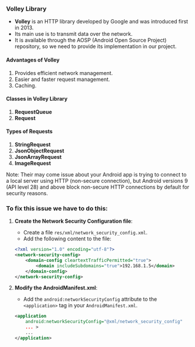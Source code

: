 ### Volley Library

- **Volley** is an HTTP library developed by Google and was introduced first in 2013.
- Its main use is to transmit data over the network.
- It is available through the AOSP (Android Open Source Project) repository, so we need to provide its implementation in our project.

#### Advantages of Volley

1. Provides efficient network management.
2. Easier and faster request management.
3. Caching.

#### Classes in Volley Library

1. **RequestQueue**
2. **Request**

#### Types of Requests

1. **StringRequest**
2. **JsonObjectRequest**
3. **JsonArrayRequest**
4. **ImageRequest**


Note:
Their may come issue about your Android app is trying to connect to a local server using HTTP (non-secure connection), but Android versions 9 (API level 28) and above block non-secure HTTP connections by default for security reasons.

### To fix this issue we have to do this:

1. **Create the Network Security Configuration file**:

   - Create a file `res/xml/network_security_config.xml`.
   - Add the following content to the file:

   ```xml
   <?xml version="1.0" encoding="utf-8"?>
   <network-security-config>
       <domain-config cleartextTrafficPermitted="true">
           <domain includeSubdomains="true">192.168.1.5</domain>
       </domain-config>
   </network-security-config>
   ```

2. **Modify the AndroidManifest.xml**:

   - Add the `android:networkSecurityConfig` attribute to the `<application>` tag in your `AndroidManifest.xml`.

   ```xml
   <application
       android:networkSecurityConfig="@xml/network_security_config"
       ... >
       ...
   </application>
   ```


